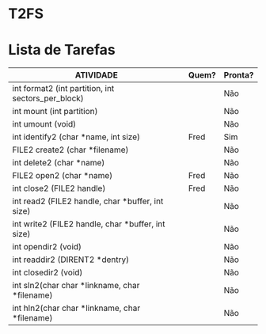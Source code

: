 # T2FS #

# Lista de Tarefas #

| ATIVIDADE                                          | Quem?      | Pronta? |
| -------------------------------------------------- | ---------- | ------- |
| int format2 (int partition, int sectors_per_block) | | Não|
| int mount (int partition) | | Não |
| int umount (void) | | Não |
| int identify2 (char *name, int size) | Fred | Sim |
| FILE2 create2 (char *filename) | | Não |
| int delete2 (char *name) | | Não |
| FILE2 open2 (char *name) | Fred | Não |
| int close2 (FILE2 handle) | Fred | Não |
| int read2 (FILE2 handle, char *buffer, int size) | | Não |
| int write2 (FILE2 handle, char *buffer, int size) | | Não |
| int opendir2 (void) | | Não |
| int readdir2 (DIRENT2 *dentry) | | Não |
| int closedir2 (void) | | Não |
| int sln2(char char *linkname, char *filename) | | Não |
| int hln2(char char *linkname, char *filename) | | Não |
